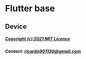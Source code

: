# Flutter base

## Device

##### [Copyright (c) 2021 MIT Licence](LICENCE.md)
##### Contact: [ricardo901130@gmail.com](mailto:ricardo901130@gmail.com)
